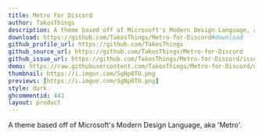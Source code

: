 ```yaml
---
title: Metro For Discord
author: TakosThings
description: A theme based off of Microsoft's Modern Design Language, aka 'Metro'.
download: https://github.com/TakosThings/Metro-for-Discord#download
github_profile_url: https://github.com/TakosThings
github_source_url: https://github.com/TakosThings/Metro-for-Discord
github_issue_url: https://github.com/TakosThings/Metro-for-Discord/issues
demo: https://raw.githubusercontent.com/TakosThings/Metro-for-Discord/master/dist/Metro_for_Discord.theme.css
thumbnail: https://i.imgur.com/SgNp0TU.png
previews: [https://i.imgur.com/SgNp0TU.png]
style: dark
ghcommentid: 441
layout: product
---
```

A theme based off of Microsoft's Modern Design Language, aka 'Metro'.